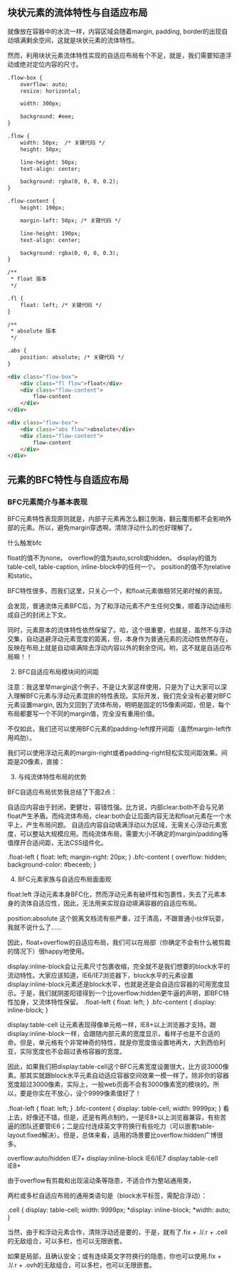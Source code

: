 ## 块状元素的流体特性与自适应布局

就像放在容器中的水流一样，内容区域会随着margin, padding, border的出现自动填满剩余空间，这就是块状元素的流体特性。

然而，利用块状元素流体特性实现的自适应布局有个不足，就是，我们需要知道浮动或绝对定位内容的尺寸。

<!-- 下面的代码演示换成codepen -->

```html
.flow-box {
    overflow: auto;
    resize: horizontal;

    width: 300px;

    background: #eee;
}

.flow {
    width: 50px;  /* 关键代码 */
    height: 50px;

    line-height: 50px;
    text-align: center;

    background: rgba(0, 0, 0, 0.2);
}

.flow-content {
    height: 190px;

    margin-left: 50px; /* 关键代码 */

    line-height: 190px;
    text-align: center;

    background: rgba(0, 0, 0, 0.3);
}

/**
 * float 版本
 */

.fl {
    float: left; /* 关键代码 */
}

/**
 * absolute 版本
 */

.abs {
    position: absolute; /* 关键代码 */
}

<div class="flow-box">
    <div class="fl flow">float</div>
    <div class="flow-content">
        flow-content
    </div>
</div>

<div class="flow-box">
    <div class="abs flow">absolute</div>
    <div class="flow-content">
        flow-content
    </div>
</div>
```

## 元素的BFC特性与自适应布局

### BFC元素简介与基本表现

BFC元素特性表现原则就是，内部子元素再怎么翻江倒海，翻云覆雨都不会影响外部的元素。所以，避免margin穿透啊，清除浮动什么的也好理解了。

什么触发bfc

float的值不为none。
overflow的值为auto,scroll或hidden。
display的值为table-cell, table-caption, inline-block中的任何一个。
position的值不为relative和static。

BFC特性很多，而我们这里，只关心一个，和float元素做相邻兄弟时候的表现。

会发现，普通流体元素BFC后，为了和浮动元素不产生任何交集，顺着浮动边缘形成自己的封闭上下文。

同时，元素原本的流体特性依然保留了。哈，这个很重要，也就是，虽然不与浮动交集，自动退避浮动元素宽度的距离，但，本身作为普通元素的流动性依然存在，反映在布局上就是自动填满除去浮动内容以外的剩余空间。哟，这不就是自适应布局嘛！！


2. BFC自适应布局模块间的间距

注意：我这里举margin这个例子，不是让大家这样使用，只是为了让大家可以深入理解BFC元素与浮动元素混排的特性表现。实际开发，我们完全没有必要对BFC元素设置margin, 因为又回到了流体布局，明明是固定的15像素间距，但是，每个布局都要写一个不同的margin值，完全没有重用价值。

不仅如此，我们还可以使用BFC元素的padding-left撑开间距（虽然margin-left作用鸡肋）。

我们可以使用浮动元素的margin-right或者padding-right轻松实现间距效果。间距是20像素，直接：

3. 与纯流体特性布局的优势

BFC自适应布局优势我总结了下面2点：

自适应内容由于封闭，更健壮，容错性强。比方说，内部clear:both不会与兄弟float产生矛盾。而纯流体布局，clear:both会让后面内容无法和float元素在一个水平上，产生布局问题。
自适应内容自动填满浮动以为区域，无需关心浮动元素宽度，可以整站大规模应用。而纯流体布局，需要大小不确定的margin/padding等值撑开合适间距，无法CSS组件化。

.float-left {
    float: left; margin-right: 20px;
}
.bfc-content {
    overflow: hidden; background-color: #beceeb;
}

4. BFC元素家族与自适应布局面面观

float:left 浮动元素本身BFC化，然而浮动元素有破坏性和包裹性，失去了元素本身的流体自适应性，因此，无法用来实现自动填满容器的自适应布局。

position:absolute 这个脱离文档流有些严重，过于清高，不跟普通小伙伴玩耍，我就不说什么了……

因此，float+overflow的自适应布局，我们可以在局部（你确定不会有什么被剪裁的情况下）很happy地使用。

display:inline-block会让元素尺寸包裹收缩，完全就不是我们想要的block水平的流动特性。大家应该知道，IE6/IE7浏览器下，block水平的元素设置display:inline-block元素还是block水平，也就是还是会自适应容器的可用宽度显示。于是，我们就阴差阳错得到一个比overflow:hidden更牛逼的声明，即BFC特性加身，又流体特性保留。
.float-left {
    float: left;
}
.bfc-content {
    display: inline-block;
}

display:table-cell 让元素表现得像单元格一样，IE8+以上浏览器才支持。跟display:inline-block一样，会跟随内部元素的宽度显示，看样子也是不合适的命。但是，单元格有个非常神奇的特性，就是你宽度值设置地再大，大到西伯利亚，实际宽度也不会超过表格容器的宽度。

因此，如果我们把display:table-cell这个BFC元素宽度设置很大，比方说3000像素。那其实就跟block水平元素自动适应容器空间效果一模一样了。除非你的容器宽度超过3000像素，实际上，一般web页面不会有3000像素宽的模块的。所以，要是你实在不放心，设个9999像素值好了！

.float-left {
    float: left;
}
.bfc-content {
    display: table-cell; width: 9999px;
}
看上去，好像还不错。但是，还是有两点制约，一是IE8+以上浏览器兼容，有些苦逼的团队还要管IE6；二是应付连续英文字符换行有些吃力（可以嵌套table-layout:fixed解决）。但是，总体来看，适用的场景要比overflow:hidden广博很多。

overflow:auto/hidden IE7+
display:inline-block IE6/IE7
display:table-cell IE8+

由于overflow有剪裁和出现滚动条等隐患，不适合作为整站通用类，

两栏或多栏自适应布局的通用类语句是（block水平标签，需配合浮动）：

.cell {
    display: table-cell; width: 9999px;
    *display: inline-block; *width: auto;
}

当然，由于和浮动元素合作，清除浮动还是要的，于是，就有了.fix + .l/.r + .cell的无敌组合，可以多栏，也可以无限嵌套。

如果是局部，且确认安全；或有连续英文字符换行的隐患，你也可以使用.fix + .l/.r + .ovh的无敌组合，可以多栏，也可以无限嵌套。
